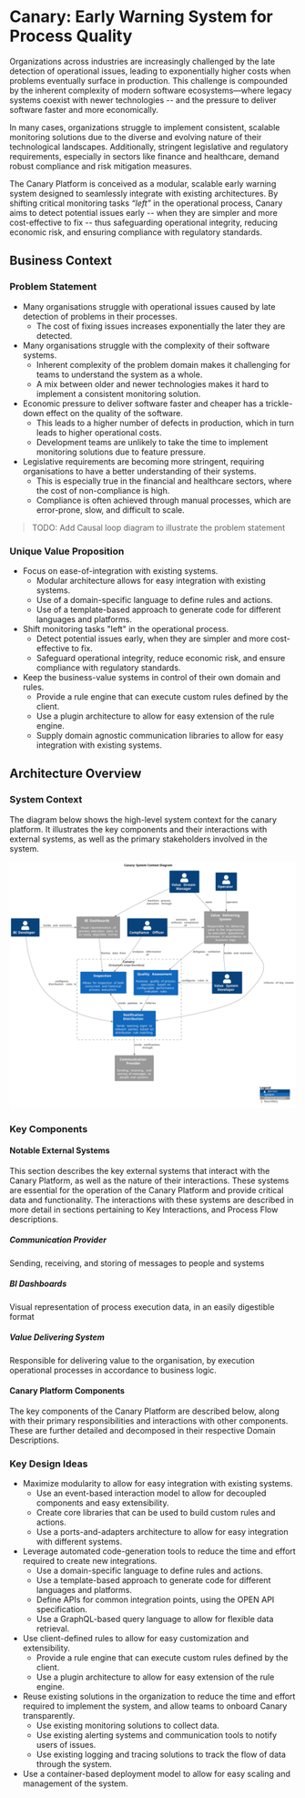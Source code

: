 # Canary: Early Warning System for Process Quality

Organizations across industries are increasingly challenged by the late detection of operational issues, leading to exponentially higher costs when problems eventually surface in production. This challenge is compounded by the inherent complexity of modern software ecosystems—where legacy systems coexist with newer technologies -- and the pressure to deliver software faster and more economically. 

In many cases, organizations struggle to implement consistent, scalable monitoring solutions due to the diverse and evolving nature of their technological landscapes. Additionally, stringent legislative and regulatory requirements, especially in sectors like finance and healthcare, demand robust compliance and risk mitigation measures. 

The Canary Platform is conceived as a modular, scalable early warning system designed to seamlessly integrate with existing architectures. By shifting critical monitoring tasks _“left”_ in the operational process, Canary aims to detect potential issues early -- when they are simpler and more cost-effective to fix -- thus safeguarding operational integrity, reducing economic risk, and ensuring compliance with regulatory standards.

## Business Context

### Problem Statement

* Many organisations struggle with operational issues caused by late detection of problems in their processes.
  * The cost of fixing issues increases exponentially the later they are detected.
* Many organisations struggle with the complexity of their software systems.
  * Inherent complexity of the problem domain makes it challenging for teams to understand the system as a whole.
  * A mix between older and newer technologies makes it hard to implement a consistent monitoring solution.
* Economic pressure to deliver software faster and cheaper has a trickle-down effect on the quality of the software.
  * This leads to a higher number of defects in production, which in turn leads to higher operational costs.
  * Development teams are unlikely to take the time to implement monitoring solutions due to feature pressure.
* Legislative requirements are becoming more stringent, requiring organisations to have a better understanding of their systems.
  * This is especially true in the financial and healthcare sectors, where the cost of non-compliance is high.
  * Compliance is often achieved through manual processes, which are error-prone, slow, and difficult to scale. 

> TODO: Add Causal loop diagram to illustrate the problem statement

### Unique Value Proposition

* Focus on ease-of-integration with existing systems.
  * Modular architecture allows for easy integration with existing systems.
  * Use of a domain-specific language to define rules and actions.
  * Use of a template-based approach to generate code for different languages and platforms.
* Shift monitoring tasks "left" in the operational process.
  * Detect potential issues early, when they are simpler and more cost-effective to fix.
  * Safeguard operational integrity, reduce economic risk, and ensure compliance with regulatory standards.
* Keep the business-value systems in control of their own domain and rules.
  * Provide a rule engine that can execute custom rules defined by the client.
  * Use a plugin architecture to allow for easy extension of the rule engine.
  * Supply domain agnostic communication libraries to allow for easy integration with existing systems.

## Architecture Overview

### System Context

The diagram below shows the high-level system context for the canary platform. It illustrates the key components and their interactions with external systems, as well as the primary stakeholders involved in the system.

![System Context View](./resources/system_context.svg)

### Key Components

#### Notable External Systems

This section describes the key external systems that interact with the Canary Platform, as well as the nature of their interactions. These systems are essential for the operation of the Canary Platform and provide critical data and functionality. The interactions with these systems are described in more detail in sections pertaining to Key Interactions, and Process Flow descriptions.

##### Communication Provider

Sending, receiving, and storing of messages to people and systems

##### BI Dashboards

Visual representation of process execution data, in an easily digestible format

##### Value Delivering System

Responsible for delivering value to the organisation, by execution operational processes in accordance to business logic.

#### Canary Platform Components

The key components of the Canary Platform are described below, along with their primary responsibilities and interactions with other components. These are further detailed and decomposed in their respective Domain Descriptions.

### Key Design Ideas

* Maximize modularity to allow for easy integration with existing systems.
  * Use an event-based interaction model to allow for decoupled components and easy extensibility.
  * Create core libraries that can be used to build custom rules and actions.
  * Use a ports-and-adapters architecture to allow for easy integration with different systems.
* Leverage automated code-generation tools to reduce the time and effort required to create new integrations.
  * Use a domain-specific language to define rules and actions.
  * Use a template-based approach to generate code for different languages and platforms.
  * Define APIs for common integration points, using the OPEN API specification.
  * Use a GraphQL-based query language to allow for flexible data retrieval.
* Use client-defined rules to allow for easy customization and extensibility.
  * Provide a rule engine that can execute custom rules defined by the client.
  * Use a plugin architecture to allow for easy extension of the rule engine.
* Reuse existing solutions in the organization to reduce the time and effort required to implement the system, and allow teams to onboard Canary transparently.
  * Use existing monitoring solutions to collect data.
  * Use existing alerting systems and communication tools to notify users of issues.
  * Use existing logging and tracing solutions to track the flow of data through the system.
* Use a container-based deployment model to allow for easy scaling and management of the system.